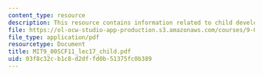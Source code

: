 ```yaml
---
content_type: resource
description: This resource contains information related to child development.
file: https://ol-ocw-studio-app-production.s3.amazonaws.com/courses/9-00sc-introduction-to-psychology-fall-2011/03f8c32cb1c8d2dffd0b51375fc0b389_MIT9_00SCF11_lec17_child.pdf
file_type: application/pdf
resourcetype: Document
title: MIT9_00SCF11_lec17_child.pdf
uid: 03f8c32c-b1c8-d2df-fd0b-51375fc0b389
---
```

